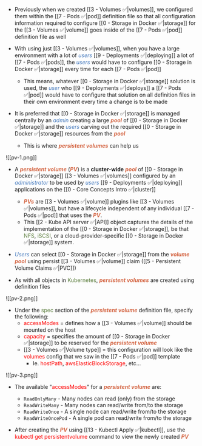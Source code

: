 - Previously when we created [[3 - Volumes ✅|volumes]], we configured them within the [[7 - Pods ✅|pod]] definition file so that all configuration information required to configure [[0 - Storage in Docker ✅|storage]] for the [[3 - Volumes ✅|volume]] goes inside of the [[7 - Pods ✅|pod]] definition file as well

- With using just [[3 - Volumes ✅|volumes]], when you have a large environment with a lot of <i><span style="color:#477bbe">users</span></i> [[9 - Deployments ✅|deploying]] a lot of [[7 - Pods ✅|pods]], the <i><span style="color:#477bbe">users</span></i> would have to configure [[0 - Storage in Docker ✅|storage]] every time for each [[7 - Pods ✅|pod]]
	- This means, whatever [[0 - Storage in Docker ✅|storage]] solution is used, the <i><span style="color:#477bbe">user</span></i> who [[9 - Deployments ✅|deploys]] a [[7 - Pods ✅|pod]] would have to configure that solution on all definition files in their own environment every time a change is to be made

- It is preferred that [[0 - Storage in Docker ✅|storage]] is managed centrally by an <i><span style="color:#477bbe">admin</span></i> creating a large <b><i><span style="color:#d46644">pool</span></i></b> of [[0 - Storage in Docker ✅|storage]] and the <i><span style="color:#477bbe">users</span></i> carving out the required [[0 - Storage in Docker ✅|storage]] resources from the <b><i><span style="color:#d46644">pool</span></i></b>
	- This is where <b><i><span style="color:#d46644">persistent volumes</span></i></b> can help us

![[pv-1.png]]

- A <b><i><span style="color:#d46644">persistent volume</span></i></b> (<b><i><span style="color:#d46644">PV</span></i></b>) is a **cluster-wide** <b><i><span style="color:#d46644">pool</span></i></b> of [[0 - Storage in Docker ✅|storage]] [[3 - Volumes ✅|volumes]] configured by an <i><span style="color:#477bbe">administrator</span></i> to be used by <i><span style="color:#477bbe">users</span></i> [[9 - Deployments ✅|deploying]] applications on the [[0 - Core Concepts Intro ✅|cluster]]
	- <b><i><span style="color:#d46644">PVs</span></i></b> are [[3 - Volumes ✅|volume]] plugins like [[3 - Volumes ✅|volumes]], but have a lifecycle independent of any individual [[7 - Pods ✅|pod]] that uses the <b><i><span style="color:#d46644">PV</span></i></b>.
	- This [[2 - Kube API server ✅|API]] object captures the details of the implementation of the [[0 - Storage in Docker ✅|storage]], be that <span style="color:#5c7e3e">NFS</span>, <span style="color:#5c7e3e">iSCSI</span>, or a cloud-provider-specific [[0 - Storage in Docker ✅|storage]] system.

- <i><span style="color:#477bbe">Users</span></i> can select [[0 - Storage in Docker ✅|storage]] from the <b><i><span style="color:#d46644">volume pool</span></i></b> using persist [[3 - Volumes ✅|volume]] claim ([[5 - Persistent Volume Claims ✅|PVC]])

- As with all objects in <span style="color:#5c7e3e">Kubernetes</span>, <b><i><span style="color:#d46644">persistent volumes</span></i></b> are created using definition files

![[pv-2.png]]

- Under the <span style="color:#5c7e3e">spec</span> section of the <b><i><span style="color:#d46644">persistent volume</span></i></b> definition file, specify the following:
	- <span style="color:red">accessModes</span> = defines how a [[3 - Volumes ✅|volume]] should be mounted on the host
	- <span style="color:red">capacity</span> = specifies the amount of [[0 - Storage in Docker ✅|storage]] to be reserved for the <b><i><span style="color:#d46644">persistent volume</span></i></b>
	- [[3 - Volumes ✅|Volume type]] = this configuration will look like the <span style="color:red">volumes</span> config that we saw in the [[7 - Pods ✅|pod]] template
		- Ie. <span style="color:red">hostPath</span>, <span style="color:red">awsElasticBlockStorage</span>, etc...

![[pv-3.png]]

- The available "<span style="color:red">accessModes</span>" for a <b><i><span style="color:#d46644">persistent volume</span></i></b> are:
	- `ReadOnlyMany` - Many nodes can read (only) from the storage
	- `ReadWriteMany` - Many nodes can read/write from/to the storage
	- `ReadWriteOnce` - A single node can read/write from/to the storage
	- `ReadWriteOncePod` - A single pod can read/write from/to the storage

- After creating the <b><i><span style="color:#d46644">PV</span></i></b> using [[13 - Kubectl Apply ✅|kubectl]], use the <span style="color:red">kubectl get persistentvolume</span> command to view the newly created <b><i><span style="color:#d46644">PV</span></i></b>